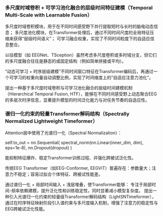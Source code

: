 ### 多尺度时域卷积 + 可学习池化融合的层级时间特征建模（Temporal Multi-Scale with Learnable Fusion）
多尺度时域卷积模块，用于在不同时间感受野下并行提取短时与长时的脑电动态信息；
多尺度池化模块，在Transformer处理后，通过不同时间尺度的全局特征压缩来获得“层级时间语义”；
可学习融合权重，实现了不同时间粒度下的自适应信息整合。

以往模型（如 EEGNet、TSception）虽然考虑多尺度卷积或多时域分支，但它们的多尺度融合往往是静态的或固定结构（例如简单拼接或平均）。


“动态可学习 + 时序层级建模”不同时间窗口特征在Transformer编码后，再通过一个可学习的权重向量自动调整比例，实现了时间维度上的“自适应注意力池化”。

提出一种基于多尺度时域卷积与可学习池化融合的层级时间建模机制（Hierarchical Temporal Fusion, HTF），能够在不同时间感受野上动态聚合EEG的多层次时序信息，显著提升模型的时间泛化能力与对任务节奏的自适应性。

### 谱归一化约束的轻量Transformer解码结构（Spectrally Normalized Lightweight Timeformer）


Attention层中使用了光谱归一化（Spectral Normalization）：

self.to_out = nn.Sequential(
    spectral_norm(nn.Linear(inner_dim, dim), eps=1e-8),
    nn.Dropout(dropout)
)


能抑制特征爆炸、稳定Transformer训练过程、并强化跨被试泛化性。


传统EEG Transformer（如EEG-Conformer, EEGViT）普遍存在：参数量大；注意力不稳定；容易过拟合个体特征、跨被试性能差。

通过谱归一化 + 局部时间输入 + 浅层堆叠，使Transformer能够：
专注于局部时间-频率依赖建模，提升泛化性和训练稳定性，同时显著减小模型复杂度。
提出一种引入光谱归一化约束的轻量级Transformer解码结构（LightSNTimeformer），通过在时序特征映射阶段引入谱约束与多尺度输入机制，增强了注意力的稳定性与EEG跨被试泛化性能。


